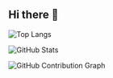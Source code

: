 ## Hi there 👋

![Top Langs](https://github-readme-stats.vercel.app/api/top-langs/?username=zeeCode15&layout=compact&theme=dark)


![GitHub Stats](https://github-readme-streak-stats.herokuapp.com/?user=zeeCode15&theme=dark)


![GitHub Contribution Graph](https://github-readme-activity-graph.vercel.app/graph?username=zeeCode15&bg_color=0d1117&color=58a6ff&line=58a6ff&point=f97316&area=true&hide_border=true)





<!--
**zeeCode15/zeeCode15** is a ✨ _special_ ✨ repository because its `README.md` (this file) appears on your GitHub profile.

Here are some ideas to get you started:

- 🔭 I’m currently working on ...
- 🌱 I’m currently learning ...
- 👯 I’m looking to collaborate on ...
- 🤔 I’m looking for help with ...
- 💬 Ask me about ...
- 📫 How to reach me: ...
- 😄 Pronouns: ...
- ⚡ Fun fact: ...

-->
